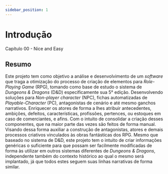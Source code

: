 ```yaml
---
sidebar_position: 1
---
```

# Introdução
Capítulo 00 - Nice and Easy

## Resumo
Este projeto tem como objetivo a análise e desenvolvimento de um _software_ que traga a otimização do processo de criação de elementos para _Role-Playing Game_ (RPG), tomando como base de estudo o sistema de _Dungeons & Dragons_ (D&D) especificamente sua 5° edição. Desenvolvendo soluções para _Non-player character_ (NPC), fichas automatizadas de _Playable-Character_ (PC), antagonistas de cenário e até mesmo ganchos narrativos. Enriquecer os atores de forma a lhes atribuir antecedentes, ambições, defeitos, características, profissões, pertences, ou estoques em caso de comerciantes, e afins. Com o intuito de consolidar a criação desses componentes, que na maior parte das vezes são feitos de forma manual. Visando dessa forma auxiliar a construção de antagonistas, atores e demais processos criativos vinculados às obras fantásticas dos RPG. Mesmo que baseado no sistema de D&D, este projeto tem o intuito de criar informações genéricas o suficiente para que possam ser facilmente modificadas de forma às utilizar em outros sistemas diferentes de _Dungeons & Dragons_, independente também do contexto histórico ao qual o mesmo será implantado, já que todos estes seguem suas linhas narrativas de forma similar.